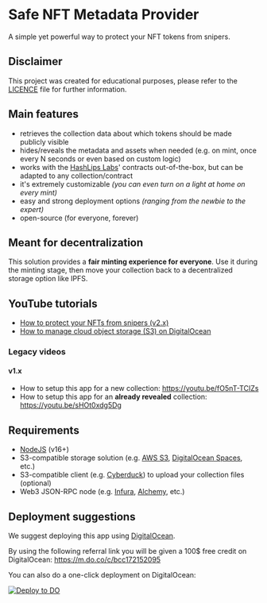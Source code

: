 # Safe NFT Metadata Provider

A simple yet powerful way to protect your NFT tokens from snipers.

## Disclaimer
This project was created for educational purposes, please refer to the [LICENCE](LICENSE) file for further information.

## Main features
- retrieves the collection data about which tokens should be made publicly visible
- hides/reveals the metadata and assets when needed (e.g. on mint, once every N seconds or even based on custom logic)
- works with the [HashLips Labs](https://www.github.com/hashlips-lab)' contracts out-of-the-box, but can be adapted to any collection/contract
- it's extremely customizable _(you can even turn on a light at home on every mint)_
- easy and strong deployment options _(ranging from the newbie to the expert)_
- open-source (for everyone, forever)

## Meant for decentralization
This solution provides a **fair minting experience for everyone**.
Use it during the minting stage, then move your collection back to a decentralized storage option like IPFS.

## YouTube tutorials
- [How to protect your NFTs from snipers (v2.x)](https://youtu.be/putK0ToTdhY)
- [How to manage cloud object storage (S3) on DigitalOcean](https://youtu.be/EgeX-gb7q4w)

### Legacy videos
#### v1.x
- How to setup this app for a new collection: https://youtu.be/fO5nT-TCIZs
- How to setup this app for an **already revealed** collection: https://youtu.be/sHOt0xdg5Dg

## Requirements

- [NodeJS](https://nodejs.org/) (v16+)
- S3-compatible storage solution (e.g. [AWS S3](https://aws.amazon.com/s3/), [DigitalOcean Spaces](https://m.do.co/c/bcc172152095), etc.)
- S3-compatible client (e.g. [Cyberduck](https://cyberduck.io/)) to upload your collection files (optional)
- Web3 JSON-RPC node (e.g. [Infura](https://infura.io/), [Alchemy](https://www.alchemy.com/), etc.)

## Deployment suggestions
We suggest deploying this app using [DigitalOcean](https://m.do.co/c/bcc172152095).

By using the following referral link you will be given a 100$ free credit on DigitalOcean: https://m.do.co/c/bcc172152095

You can also do a one-click deployment on DigitalOcean:

[![Deploy to DO](https://www.deploytodo.com/do-btn-blue.svg)](https://cloud.digitalocean.com/apps/new?repo=https://github.com/hashlips-lab/safe-nft-metadata-provider/tree/main&refcode=bcc172152095)

